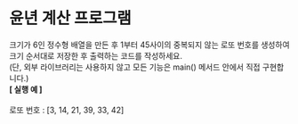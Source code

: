 
# 윤년 계산 프로그램

크기가 6인 정수형 배열을 만든 후 1부터 45사이의 중복되지 않는 로또 번호를 생성하여 크기 순서대로 저장한 후 출력하는 코드를 작성하세요. 
<br>(단, 외부 라이브러리는 사용하지 않고 모든 기능은 main() 메서드 안에서 직접 구현합니다.)
<br>
<b>[ 실행 예 ]</b>
<br><br>
로또 번호 : [3, 14, 21, 39, 33, 42]
